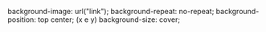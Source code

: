 background-image: url("link");
background-repeat: no-repeat;
background-position: top center; (x e y)
background-size: cover;